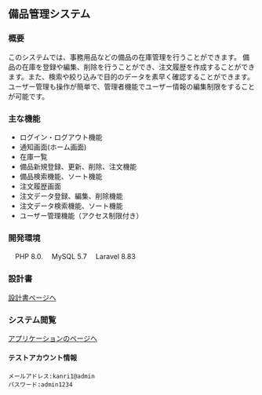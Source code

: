 ## 備品管理システム

### 概要

このシステムでは、事務用品などの備品の在庫管理を行うことができます。
備品の在庫を登録や編集、削除を行うことができ、注文履歴を作成することができます。また、検索や絞り込みで目的のデータを素早く確認することができます。ユーザー管理も操作が簡単で、管理者機能でユーザー情報の編集制限をすることが可能です。


### 主な機能
* ログイン・ログアウト機能
* 通知画面(ホーム画面)
* 在庫一覧
* 備品新規登録、更新、削除、注文機能
* 備品検索機能、ソート機能
* 注文履歴画面
* 注文データ登録、編集、削除機能
* 注文データ検索機能、ソート機能
* ユーザー管理機能（アクセス制限付き）

### 開発環境
　PHP 8.0.
　MySQL 5.7
　Laravel 8.83

### 設計書
[設計書ページへ]()
### システム閲覧
[アプリケーションのページへ](https://equipment-management.herokuapp.com)

#### テストアカウント情報
```
メールアドレス:kanri1@admin
パスワード:admin1234
```

